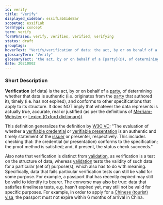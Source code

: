 ```yaml
---
id: verify
title: "Verify"
displayed_sidebar: essifLabSideBar
scopetag: essifLab
termType: concept
term: verify
formPhrases: verify, verifies, verified, verifying
status: draft
grouptags:
hoverText: "Verify/verification of data: the act, by or on behalf of a Party, of determining whether that data is authentic (i.e. originates from the Party that authored it), timely (i.e. has not expired), and conforms to other specifications that apply to its structure."
glossaryTerm: "Verify"
glossaryText: "the act, by or on behalf of a [party](@), of determining whether that data is authentic (i.e. originates from the [party](@) that authored it), timely (i.e. has not expired), and conforms to other specifications that apply to its structure."
date: 20210802
---
```


### Short Description

**Verification** (of data) is the act, by or on behalf of a [party](@), of determining whether that data is authentic (i.e. originates from the [party](@) that authored it), timely (i.e. has not expired), and conforms to other specifications that apply to its structure. It does NOT imply that whatever the data represents is actually true, accurate, real or justified (as per the definitions of [Merriam-Webster](https://www.merriam-webster.com/dictionary/verify) or [Lexico (Oxford dictionary)](https://www.merriam-webster.com/dictionary/verify)).

This definition generalizes the definition by [W3C VC](https://www.w3.org/TR/vc-data-model/#dfn-verify): "The evaluation of whether a [verifiable credential](https://www.w3.org/TR/vc-data-model/#dfn-verifiable-credentials) or [verifiable presentation](https://www.w3.org/TR/vc-data-model/#dfn-verifiable-presentations) is an authentic and timely statement of the [issuer](https://www.w3.org/TR/vc-data-model/#dfn-issuers) or presenter, respectively. This includes checking that: the credential (or presentation) conforms to the specification; the proof method is satisfied; and, if present, the status check succeeds."

Also note that verification is distinct from [validation](validate@), as verification is a test on the structure of data, whereas [validation](validate@) tests the validity of such data for a particular (set of) purpose(s), which also has to do with meaning. Specifically, data that fails particular verification tests can still be valid for some purpose. For example, a passport that has recently expired may still be valid to identify its bearer. The converse may also be true: data that satisfies timeliness tests, e.g. hasn't expired yet, may still not be valid for specific purposes. For example, in order to apply for a [Chinese (tourist) visa](http://www.china-embassy.org/eng/hzqz/zgqz/t84246.htm), the passport must not expire within 6 months of arrival in China.
